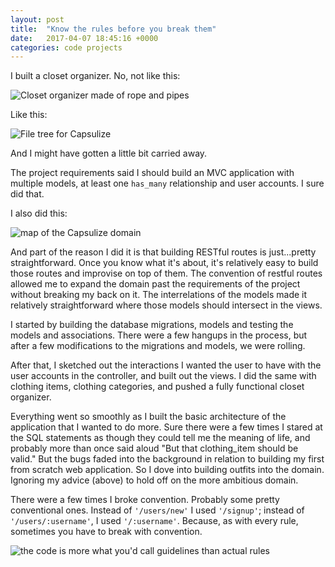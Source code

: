 ```yaml
---
layout: post
title:  "Know the rules before you break them"
date:   2017-04-07 18:45:16 +0000
categories: code projects
---
```


I built a closet organizer.
No, not like this:

![Closet organizer made of rope and pipes](http://i.imgur.com/ZAAh8AY.jpg)

Like this:

![File tree for Capsulize](http://i.imgur.com/d5DsiTM.png)

And I might have gotten a little bit carried away.

The project requirements said I should build an MVC application with multiple models, at least one `has_many` relationship and user accounts. I sure did that.

I also did this:

![map of the Capsulize domain](http://i.imgur.com/1OO8CC2.jpg)

And part of the reason I did it is that building RESTful routes is just...pretty straightforward. Once you know what it's about, it's relatively easy to build those routes and improvise on top of them. The convention of restful routes allowed me to expand the domain past the requirements of the project without breaking my back on it. The interrelations of the models made it relatively straightforward where those models should intersect in the views.

I started by building the database migrations, models and testing the models and associations. There were a few hangups in the process, but after a few modifications to the migrations and models, we were rolling.

After that, I sketched out the interactions I wanted the user to have with the user accounts in the controller, and built out the views. I did the same with clothing items, clothing categories, and pushed a fully functional closet organizer.

Everything went so smoothly as I built the basic architecture of the application that I wanted to do more. Sure there were a few times I stared at the SQL statements as though they could tell me the meaning of life, and probably more than once said aloud "But that clothing_item should be valid." But the bugs faded into the background in relation to building my first from scratch web application. So I dove into building outfits into the domain. Ignoring my advice (above) to hold off on the more ambitious domain.

There were a few times I broke convention. Probably some pretty conventional ones. Instead of `'/users/new'` I used `'/signup'`; instead of `'/users/:username'`, I used `'/:username'`. Because, as with every rule, sometimes you have to break with convention.

![the code is more what you'd call guidelines than actual rules](http://i.imgur.com/VqZIuLt.gif)
